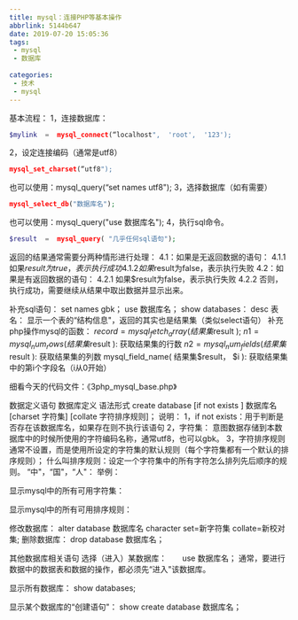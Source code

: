 ```yaml
---
title: mysql：连接PHP等基本操作
abbrlink: 5144b647
date: 2019-07-20 15:05:36
tags:
 - mysql
 - 数据库
 
categories:
 - 技术
 - mysql
---
```

基本流程：
1，连接数据库：
```php
$mylink  =  mysql_connect(“localhost",  'root',  '123');
```
2，设定连接编码（通常是utf8）
``` php
mysql_set_charset(“utf8"); 
```                 
也可以使用：mysql_query(“set names utf8");
3，选择数据库（如有需要）
``` php
mysql_select_db("数据库名");
```            
也可以使用：mysql_query("use  数据库名");
4，执行sql命令。
```php
$result  =  mysql_query( "几乎任何sql语句");
```
返回的结果通常需要分两种情形进行处理：
4.1：如果是无返回数据的语句：
4.1.1 如果$result为true，表示执行成功
4.1.2 如果$result为false，表示执行失败
4.2：如果是有返回数据的语句：
4.2.1  如果$result为false，表示执行失败
4.2.2  否则，执行成功，需要继续从结果中取出数据并显示出来。
 
补充sql语句：
set names  gbk；
use 数据库名；
show  databases：
desc  表名：        显示一个表的“结构信息"，返回的其实也是结果集（类似select语句）
补充php操作mysql的函数：
$record  =  mysql_fetch_array( 结果集$result );
$n1 = mysql_num_rows(  结果集$result ):  获取结果集的行数
$n2 = mysql_num_fields(  结果集$result ):  获取结果集的列数
mysql_field_name( 结果集$result， $i  ): 获取结果集中的第i个字段名（i从0开始）
 
细看今天的代码文件：《3php_mysql_base.php》
 
数据定义语句
数据库定义
语法形式
create  database  [if  not  exists ] 数据库名  [charset  字符集]  [collate  字符排序规则]；
说明：
1，if  not  exists：用于判断是否存在该数据库名，如果存在则不执行该语句
2，字符集： 意图数据存储到本数据库中的时候所使用的字符编码名称，通常utf8，也可以gbk。
3，字符排序规则通常不设置，而是使用所设定的字符集的默认规则（每个字符集都有一个默认的排序规则）；
什么叫排序规则：设定一个字符集中的所有字符怎么排列先后顺序的规则。
“中"，“国"，“人"：
举例：

 
显示mysql中的所有可用字符集：

 
显示mysql中的所有可用排序规则：

 
修改数据库：
alter database 数据库名 character set=新字符集 collate=新校对集;
删除数据库：
drop  database  数据库名；
 
其他数据库相关语句
选择（进入）某数据库：　　use  数据库名；
通常，要进行数据中的数据表和数据的操作，都必须先“进入"该数据库。

 
显示所有数据库：      show  databases;
 
显示某个数据库的“创建语句"：
show  create  database  数据库名；